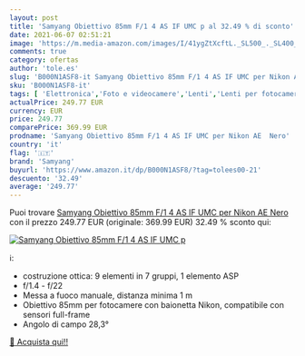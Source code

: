 ```yaml
---
layout: post
title: 'Samyang Obiettivo 85mm F/1 4 AS IF UMC p al 32.49 % di sconto'
date: 2021-06-07 02:51:21
image: 'https://m.media-amazon.com/images/I/41ygZtXcftL._SL500_._SL400_.jpg'
comments: true
category: ofertas
author: 'tole.es'
slug: 'B000N1ASF8-it Samyang Obiettivo 85mm F/1 4 AS IF UMC per Nikon AE Nero'
sku: 'B000N1ASF8-it'
tags: [ 'Elettronica','Foto e videocamere','Lenti','Lenti per fotocamera','Lenti per reflex','samyang', ]
actualPrice: 249.77 EUR
currency: EUR
price: 249.77
comparePrice: 369.99 EUR
prodname: 'Samyang Obiettivo 85mm F/1 4 AS IF UMC per Nikon AE  Nero'
country: 'it'
flag: '🇮🇹'
brand: 'Samyang'
buyurl: 'https://www.amazon.it/dp/B000N1ASF8/?tag=tolees00-21'
descuento: '32.49'
average: '249.77'
---
```


Puoi trovare [Samyang Obiettivo 85mm F/1 4 AS IF UMC per Nikon AE  Nero](https://www.amazon.it/dp/B000N1ASF8/?tag=tolees00-21) con il prezzo 249.77 EUR (originale: 369.99 EUR) 32.49 % sconto qui:

[![Samyang Obiettivo 85mm F/1 4 AS IF UMC p](https://m.media-amazon.com/images/I/41ygZtXcftL._SL500_._SL400_.jpg)](https://www.amazon.it/dp/B000N1ASF8/?tag=tolees00-21)

ℹ️:

- costruzione ottica: 9 elementi in 7 gruppi, 1 elemento ASP
- f/1.4 - f/22
- Messa a fuoco manuale, distanza minima 1 m
- Obiettivo 85mm per fotocamere con baionetta Nikon, compatibile con sensori full-frame
- Angolo di campo 28,3°

[🛒 Acquista qui!!](https://www.amazon.it/dp/B000N1ASF8/?tag=tolees00-21)
